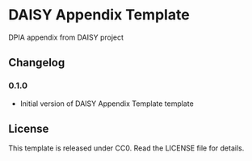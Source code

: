 # DAISY Appendix Template

DPIA appendix from DAISY project

## Changelog

### 0.1.0

- Initial version of DAISY Appendix Template template

## License

This template is released under CC0. Read the LICENSE file for details.